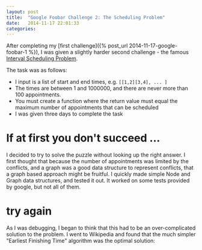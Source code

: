 ```yaml
---
layout: post
title:  "Google Foobar Challenge 2: The Scheduling Problem"
date:   2014-11-17 22:01:33
categories:
---
```


After completing my [first challenge]({% post_url 2014-11-17-google-foobar-1 %}), I was given a slightly harder second challenge - the famous [Interval Scheduling Problem](http://en.wikipedia.org/wiki/Interval_scheduling).

The task was as follows:
* I input is a list of start and end times, e.g. `[[1,2][3,4], ... ]`
* The times are between 1 and 1000000, and there are never more than 100 appointments.
* You must create a function where the return value must equal the maximum number of appointments that can be scheduled
* I was given three days to complete the task

# If at first you don't succeed ...

I decided to try to solve the puzzle without looking up the right answer. I first thought that because the number of appointments was limited by the conflicts, and a graph was a good data structure to represent conflicts, that a graph based approach might be fruitful. I quickly made simple Node and Graph data structures, and tested it out. It worked on some tests provided by google, but not all of them.  

# try again

As I was debugging, I began to think that this had to be an over-complicated solution to the problem. I went to Wikipedia and found that the much simpler "Earliest Finishing Time" algorithm was the optimal solution:


